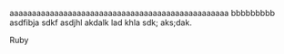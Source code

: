 aaaaaaaaaaaaaaaaaaaaaaaaaaaaaaaaaaaaaaaaaaaaaaaaa bbbbbbbbb asdfibja sdkf asdjhl akdalk lad khla sdk; aks;dak.

Ruby